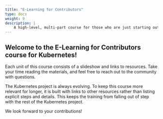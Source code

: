 ```yaml
---
title: "E-Learning for Contributors"
type: docs
weight: 9
description: |
    A high-level, multi-part course for those who are just starting out
---
```


## Welcome to the E-Learning for Contributors course for Kubernetes!

Each unit of this course consists of a slideshow and links to resources. Take your time reading the materials, and feel free to reach out to the community with questions.

The Kubernetes project is always evolving. To keep this course more relevant for longer, it is built with links to other resources rather than listing explicit steps and details. This keeps the training from falling out of step with the rest of the Kubernetes project.

We look forward to your contributions!
